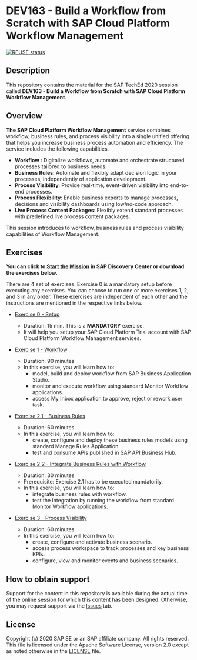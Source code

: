 # DEV163 - Build a Workflow from Scratch with SAP Cloud Platform Workflow Management

[![REUSE status](https://api.reuse.software/badge/github.com/SAP-samples/teched2020-DEV163)](https://api.reuse.software/info/github.com/SAP-samples/teched2020-DEV163)

## Description

This repository contains the material for the SAP TechEd 2020 session called **DEV163 - Build a Workflow from Scratch with SAP Cloud Platform Workflow Management**. 

## Overview

**The SAP Cloud Platform Workflow Management** service combines workflow, business rules, and process visibility into a single unified offering that helps you increase business process automation and efficiency. The service includes the following capabilities.
- **Workflow** : Digitalize workflows, automate and orchestrate structured processes tailored to business needs.
- **Business Rules**: Automate and flexibly adapt decision logic in your processes, independently of application development.
- **Process Visibility**:  Provide real-time, event-driven visibility into end-to-end processes.
- **Process Flexibility**:  Enable business experts to manage processes, decisions and visibility dashboards using low/no-code approach.
- **Live Process Content Packages**: Flexibly extend standard processes with predefined live process content packages.

This session introduces to workflow, business rules and process visibility capabilities of Workflow Management.

## Exercises

**You can click to [Start the Mission](https://discovery-center.cloud.sap/missiondetail/3346/3392) in SAP Discovery Center or download the exercises below.**

There are 4 set of exercises. Exercise 0 is a mandatory setup before executing any exercises. You can choose to run one or more exercises 1, 2, and 3 in any order. These exercises are independent of each other and the instructions are mentioned in the respective links below.  

- [Exercise 0 - Setup](https://github.com/SAP-samples/teched2020-DEV163/blob/master/exercises/Exercise0/Setup%20Trial%20Landscape.pdf)
    - Duration: 15 min. This is a **MANDATORY** exercise.
    - It will help you setup your SAP Cloud Platform Trial account with SAP Cloud Platform Workflow Management services. 

- [Exercise 1 - Workflow](https://github.com/SAP-samples/teched2020-DEV163/blob/master/exercises/Exercise1/Workflow.pdf)
    - Duration: 90 minutes 
    - In this exercise, you will learn how to:
        - model, build and deploy workflow from SAP Business Application Studio.
        - monitor and execute workflow using standard Monitor Workflow applications. 
        - access My Inbox application to approve, reject or rework user task. 
        
- [Exercise 2.1 - Business Rules](https://github.com/SAP-samples/teched2020-DEV163/blob/master/exercises/Exercise2/BusinessRules.pdf)
    - Duration: 60 minutes
    - In this exercise, you will learn how to:
        - create, configure and deploy these business rules models using standard Manage Rules Application.
        - test and consume APIs published in SAP API Business Hub.
  
 - [Exercise 2.2 - Integrate Business Rules with Workflow](https://github.com/SAP-samples/teched2020-DEV163/blob/master/exercises/Exercise2/IntegrationWithWorkflow.pdf)
    - Duration: 30 minutes
    - Prerequisite: Exercise 2.1 has to be executed mandatorily. 
    - In this exercise, you will learn how to:
        - integrate business rules with workflow.
        - test the integration by running the workflow from standard Monitor Workflow applications.
        
- [Exercise 3 - Process Visibility](https://github.com/SAP-samples/teched2020-DEV163/blob/master/exercises/Exercise3/ProcessVisibility.pdf)
    - Duration: 60 minutes
    - In this exercise, you will learn how to: 
        - create, configure and activate business scenario.
        - access process workspace to track processes and key business KPIs.
        - configure, view and monitor events and business scenarios.

## How to obtain support

Support for the content in this repository is available during the actual time of the online session for which this content has been designed. Otherwise, you may request support via the [Issues](../../issues) tab.

## License
Copyright (c) 2020 SAP SE or an SAP affiliate company. All rights reserved. This file is licensed under the Apache Software License, version 2.0 except as noted otherwise in the [LICENSE](LICENSES/Apache-2.0.txt) file.
